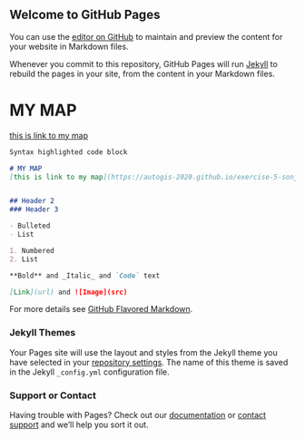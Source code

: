 ## Welcome to GitHub Pages

You can use the [editor on GitHub](https://github.com/AutoGIS-2020/exercise-5-sonjakoivisto/edit/gh-pages/index.md) to maintain and preview the content for your website in Markdown files.

Whenever you commit to this repository, GitHub Pages will run [Jekyll](https://jekyllrb.com/) to rebuild the pages in your site, from the content in your Markdown files.

# MY MAP
[this is link to my map](https://autogis-2020.github.io/exercise-5-sonjakoivisto/test_map.html)

```markdown
Syntax highlighted code block

# MY MAP
[this is link to my map](https://autogis-2020.github.io/exercise-5-sonjakoivisto/docs/test_map.html)


## Header 2
### Header 3

- Bulleted
- List

1. Numbered
2. List

**Bold** and _Italic_ and `Code` text

[Link](url) and ![Image](src)
```

For more details see [GitHub Flavored Markdown](https://guides.github.com/features/mastering-markdown/).

### Jekyll Themes

Your Pages site will use the layout and styles from the Jekyll theme you have selected in your [repository settings](https://github.com/AutoGIS-2020/exercise-5-sonjakoivisto/settings). The name of this theme is saved in the Jekyll `_config.yml` configuration file.

### Support or Contact

Having trouble with Pages? Check out our [documentation](https://docs.github.com/categories/github-pages-basics/) or [contact support](https://github.com/contact) and we’ll help you sort it out.
